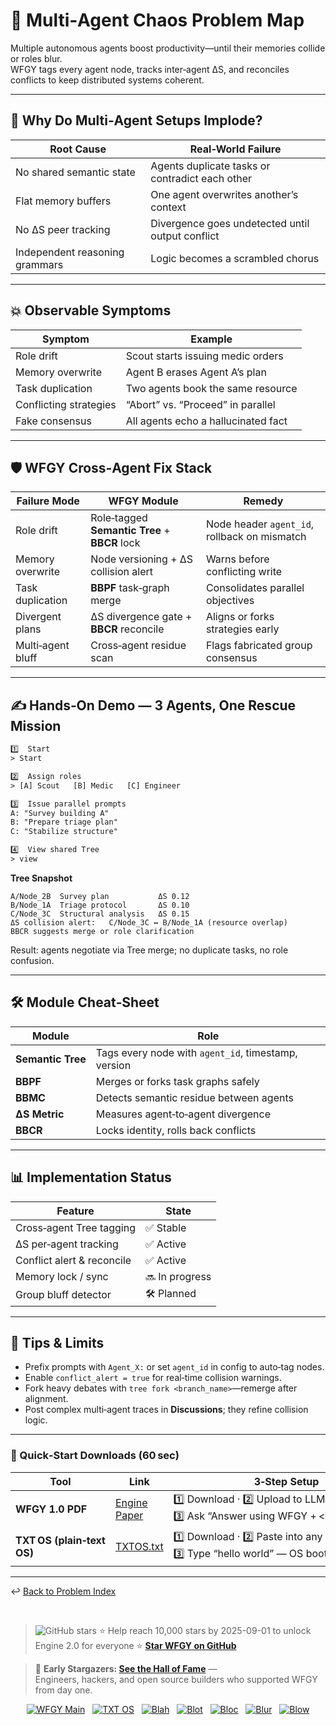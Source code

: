 # 📒 Multi‑Agent Chaos Problem Map

Multiple autonomous agents boost productivity—until their memories collide or roles blur.  
WFGY tags every agent node, tracks inter‑agent ΔS, and reconciles conflicts to keep distributed systems coherent.

---

## 🤔 Why Do Multi‑Agent Setups Implode?

| Root Cause | Real‑World Failure |
|------------|-------------------|
| No shared semantic state | Agents duplicate tasks or contradict each other |
| Flat memory buffers | One agent overwrites another’s context |
| No ΔS peer tracking | Divergence goes undetected until output conflict |
| Independent reasoning grammars | Logic becomes a scrambled chorus |

---

## 💥 Observable Symptoms

| Symptom | Example |
|---------|---------|
| Role drift | Scout starts issuing medic orders |
| Memory overwrite | Agent B erases Agent A’s plan |
| Task duplication | Two agents book the same resource |
| Conflicting strategies | “Abort” vs. “Proceed” in parallel |
| Fake consensus | All agents echo a hallucinated fact |

---

## 🛡️ WFGY Cross‑Agent Fix Stack

| Failure Mode | WFGY Module | Remedy |
|--------------|-------------|--------|
| Role drift | Role‑tagged **Semantic Tree** + **BBCR** lock | Node header `agent_id`, rollback on mismatch |
| Memory overwrite | Node versioning + ΔS collision alert | Warns before conflicting write |
| Task duplication | **BBPF** task‑graph merge | Consolidates parallel objectives |
| Divergent plans | ΔS divergence gate + **BBCR** reconcile | Aligns or forks strategies early |
| Multi‑agent bluff | Cross‑agent residue scan | Flags fabricated group consensus |

---

## ✍️ Hands‑On Demo — 3 Agents, One Rescue Mission

```txt
1️⃣  Start
> Start

2️⃣  Assign roles
> [A] Scout   [B] Medic   [C] Engineer

3️⃣  Issue parallel prompts
A: "Survey building A"  
B: "Prepare triage plan"  
C: "Stabilize structure"

4️⃣  View shared Tree
> view
````

**Tree Snapshot**

```
A/Node_2B  Survey plan           ΔS 0.12
B/Node_1A  Triage protocol       ΔS 0.10
C/Node_3C  Structural analysis   ΔS 0.15
ΔS collision alert:   C/Node_3C ↔ B/Node_1A (resource overlap)
BBCR suggests merge or role clarification
```

Result: agents negotiate via Tree merge; no duplicate tasks, no role confusion.

---

## 🛠 Module Cheat‑Sheet

| Module            | Role                                                |
| ----------------- | --------------------------------------------------- |
| **Semantic Tree** | Tags every node with `agent_id`, timestamp, version |
| **BBPF**          | Merges or forks task graphs safely                  |
| **BBMC**          | Detects semantic residue between agents             |
| **ΔS Metric**     | Measures agent‑to‑agent divergence                  |
| **BBCR**          | Locks identity, rolls back conflicts                |

---

## 📊 Implementation Status

| Feature                    | State          |
| -------------------------- | -------------- |
| Cross‑agent Tree tagging   | ✅ Stable       |
| ΔS per‑agent tracking      | ✅ Active       |
| Conflict alert & reconcile | ✅ Active       |
| Memory lock / sync         | 🔜 In progress |
| Group bluff detector       | 🛠 Planned     |

---

## 📝 Tips & Limits

* Prefix prompts with `Agent_X:` or set `agent_id` in config to auto‑tag nodes.
* Enable `conflict_alert = true` for real‑time collision warnings.
* Fork heavy debates with `tree fork <branch_name>`—remerge after alignment.
* Post complex multi‑agent traces in **Discussions**; they refine collision logic.

---

### 🔗 Quick‑Start Downloads (60 sec)

| Tool                       | Link                                                | 3‑Step Setup                                                                             |
| -------------------------- | --------------------------------------------------- | ---------------------------------------------------------------------------------------- |
| **WFGY 1.0 PDF**           | [Engine Paper](https://zenodo.org/records/15630969) | 1️⃣ Download · 2️⃣ Upload to LLM · 3️⃣ Ask “Answer using WFGY + \<your question>”        |
| **TXT OS (plain‑text OS)** | [TXTOS.txt](https://zenodo.org/records/15788557)    | 1️⃣ Download · 2️⃣ Paste into any LLM chat · 3️⃣ Type “hello world” — OS boots instantly |

---

↩︎ [Back to Problem Index](../README.md)


<br>

> <img src="https://img.shields.io/github/stars/onestardao/WFGY?style=social" alt="GitHub stars"> ⭐ Help reach 10,000 stars by 2025-09-01 to unlock Engine 2.0 for everyone  ⭐ <strong><a href="https://github.com/onestardao/WFGY">Star WFGY on GitHub</a></strong>

> 👑 **Early Stargazers: [See the Hall of Fame](https://github.com/onestardao/WFGY/tree/main/stargazers)** —  
> Engineers, hackers, and open source builders who supported WFGY from day one.

<div align="center">

[![WFGY Main](https://img.shields.io/badge/WFGY-Main-red?style=flat-square)](https://github.com/onestardao/WFGY)
&nbsp;
[![TXT OS](https://img.shields.io/badge/TXT%20OS-Reasoning%20OS-orange?style=flat-square)](https://github.com/onestardao/WFGY/tree/main/OS)
&nbsp;
[![Blah](https://img.shields.io/badge/Blah-Semantic%20Embed-yellow?style=flat-square)](https://github.com/onestardao/WFGY/tree/main/OS/BlahBlahBlah)
&nbsp;
[![Blot](https://img.shields.io/badge/Blot-Persona%20Core-green?style=flat-square)](https://github.com/onestardao/WFGY/tree/main/OS/BlotBlotBlot)
&nbsp;
[![Bloc](https://img.shields.io/badge/Bloc-Reasoning%20Compiler-blue?style=flat-square)](https://github.com/onestardao/WFGY/tree/main/OS/BlocBlocBloc)
&nbsp;
[![Blur](https://img.shields.io/badge/Blur-Text2Image%20Engine-navy?style=flat-square)](https://github.com/onestardao/WFGY/tree/main/OS/BlurBlurBlur)
&nbsp;
[![Blow](https://img.shields.io/badge/Blow-Game%20Logic-purple?style=flat-square)](https://github.com/onestardao/WFGY/tree/main/OS/BlowBlowBlow)

</div>

